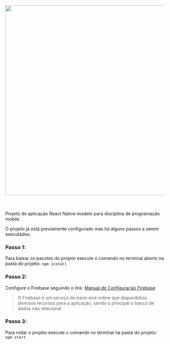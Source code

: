 <h1 align="center">
<img src="./src/images/capa.png" width="600">
</h1><br>

Projeto de aplicação React Native modelo para disciplina de programação mobile.

O projeto já está previamente configurado mas há alguns passos a serem executados:

### Passo 1:
Para baixar os pacotes do projeto execute o comando no terminal aberto na pasta do projeto:
    `npm install`

### Passo 2:
Configure o Firebase seguindo o link:
    [Manual de Configuração Firebase](https://docs.google.com/document/d/1uz7PVRKDwvTCM5DLdZGk_3sLcyuAtZpf-DMVKXspByo/edit?usp=sharing)
> O Firebase é um serviço de back-end online que disponibiliza diversos recursos para a aplicação, sendo o principal o banco de dados não relacional

### Passo 3:
Para rodar o projeto execute o comando no terminal na pasta do projeto:
    `npm start`


